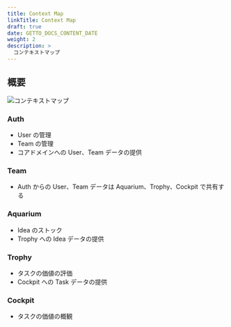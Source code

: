 ```yaml
---
title: Context Map
linkTitle: Context Map
draft: true
date: GETTO_DOCS_CONTENT_DATE
weight: 2
description: >
  コンテキストマップ
---
```


## 概要

![コンテキストマップ](abstract.png)


### Auth

- User の管理
- Team の管理
- コアドメインへの User、Team データの提供


### Team

- Auth からの User、Team データは Aquarium、Trophy、Cockpit で共有する


### Aquarium

- Idea のストック
- Trophy への Idea データの提供


### Trophy

- タスクの価値の評価
- Cockpit への Task データの提供


### Cockpit

- タスクの価値の概観


